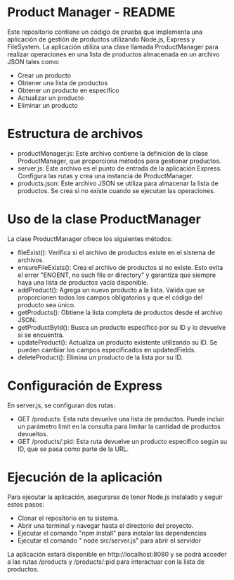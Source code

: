 # Product Manager - README
Este repositorio contiene un código de prueba que implementa una aplicación de gestión de productos utilizando Node.js, Express y FileSystem. La aplicación utiliza una clase llamada ProductManager para realizar operaciones en una lista de productos almacenada en un archivo JSON tales como:

- Crear un producto
- Obtener una lista de productos
- Obtener un producto en específico
- Actualizar un producto
- Eliminar un producto



# Estructura de archivos
- productManager.js: Este archivo contiene la definición de la clase ProductManager, que proporciona métodos para gestionar productos.
- server.js: Este archivo es el punto de entrada de la aplicación Express. Configura las rutas y crea una instancia de ProductManager.
- products.json: Este archivo JSON se utiliza para almacenar la lista de productos. Se crea si no existe cuando se ejecutan las operaciones.



# Uso de la clase ProductManager
La clase ProductManager ofrece los siguientes métodos:

- fileExist(): Verifica si el archivo de productos existe en el sistema de archivos.
- ensureFileExists(): Crea el archivo de productos si no existe. Esto evita el error "ENOENT, no such file or directory" y garantiza que siempre haya una lista de productos vacía disponible.
- addProduct(): Agrega un nuevo producto a la lista. Valida que se proporcionen todos los campos obligatorios y que el código del producto sea único.
- getProducts(): Obtiene la lista completa de productos desde el archivo JSON.
- getProductById(): Busca un producto específico por su ID y lo devuelve si se encuentra.
- updateProduct(): Actualiza un producto existente utilizando su ID. Se pueden cambiar los campos especificados en updatedFields.
- deleteProduct(): Elimina un producto de la lista por su ID.



# Configuración de Express
En server.js, se configuran dos rutas:

- GET /products: Esta ruta devuelve una lista de productos. Puede incluir un parámetro limit en la consulta para limitar la cantidad de productos devueltos.
- GET /products/:pid: Esta ruta devuelve un producto específico según su ID, que se pasa como parte de la URL.



# Ejecución de la aplicación
Para ejecutar la aplicación, asegurarse de tener Node.js instalado y seguir estos pasos:

- Clonar el repositorio en tu sistema.
- Abrir una terminal y navegar hasta el directorio del proyecto.
- Ejecutar el comando "npm install" para instalar las dependencias
- Ejecutar el comando " node src/server.js" para abrir el servidor


La aplicación estará disponible en http://localhost:8080 y se podrá acceder a las rutas /products y /products/:pid para interactuar con la lista de productos.